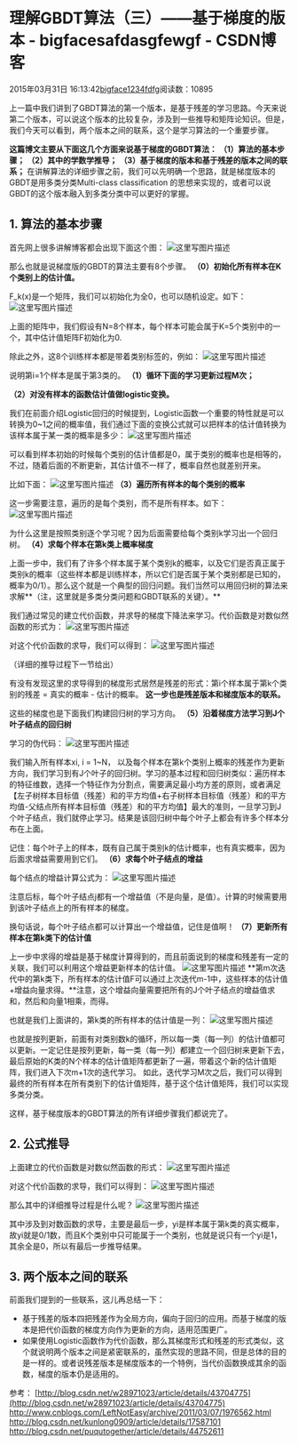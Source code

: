 # 理解GBDT算法（三）——基于梯度的版本 - bigfacesafdasgfewgf - CSDN博客





2015年03月31日 16:13:42[bigface1234fdfg](https://me.csdn.net/puqutogether)阅读数：10895








上一篇中我们讲到了GBDT算法的第一个版本，是基于残差的学习思路。今天来说第二个版本，可以说这个版本的比较复杂，涉及到一些推导和矩阵论知识。但是，我们今天可以看到，两个版本之间的联系，这个是学习算法的一个重要步骤。

**这篇博文主要从下面这几个方面来说基于梯度的GBDT算法：**
**（1）算法的基本步骤；**
**（2）其中的学数学推导；**
**（3）基于梯度的版本和基于残差的版本之间的联系；**
在讲解算法的详细步骤之前，我们可以先明确一个思路，就是梯度版本的GBDT是用多类分类Multi-class classification 的思想来实现的，或者可以说GBDT的这个版本融入到多类分类中可以更好的掌握。

## 1. 算法的基本步骤

首先网上很多讲解博客都会出现下面这个图： 
![这里写图片描述](https://img-blog.csdn.net/20150331142429765)

那么也就是说梯度版的GBDT的算法主要有8个步骤。 
**（0）初始化所有样本在K个类别上的估计值。**

F_k(x)是一个矩阵，我们可以初始化为全0，也可以随机设定。如下： 
![这里写图片描述](https://img-blog.csdn.net/20150331142956255)

上面的矩阵中，我们假设有N=8个样本，每个样本可能会属于K=5个类别中的一个，其中估计值矩阵F初始化为0. 

除此之外，这8个训练样本都是带着类别标签的，例如： 
![这里写图片描述](https://img-blog.csdn.net/20150331143721607)

说明第i=1个样本是属于第3类的。
**（1）循环下面的学习更新过程M次；**

**（2）对没有样本的函数估计值做logistic变换。**

我们在前面介绍Logistic回归的时候提到，Logistic函数一个重要的特性就是可以转换为0~1之间的概率值，我们通过下面的变换公式就可以把样本的估计值转换为该样本属于某一类的概率是多少： 
![这里写图片描述](https://img-blog.csdn.net/20150331144246771)

可以看到样本初始的时候每个类别的估计值都是0，属于类别的概率也是相等的，不过，随着后面的不断更新，其估计值不一样了，概率自然也就差别开来。 

比如下面： 
![这里写图片描述](https://img-blog.csdn.net/20150331144641758)
**（3）遍历所有样本的每个类别的概率**

这一步需要注意，遍历的是每个类别，而不是所有样本。如下： 
![这里写图片描述](https://img-blog.csdn.net/20150331145133225)

为什么这里是按照类别逐个学习呢？因为后面需要给每个类别k学习出一个回归树。
**（4）求每个样本在第k类上概率梯度**

上面一步中，我们有了许多个样本属于某个类别k的概率，以及它们是否真正属于类别k的概率（这些样本都是训练样本，所以它们是否属于某个类别都是已知的，概率为0/1）。那么这个就是一个典型的回归问题。我们当然可以用回归树的算法来求解**（注，这里就是多类分类问题和GBDT联系的关键）。**

我们通过常见的建立代价函数，并求导的梯度下降法来学习。代价函数是对数似然函数的形式为： 
![这里写图片描述](https://img-blog.csdn.net/20150331145910309)

对这个代价函数的求导，我们可以得到： 
![这里写图片描述](https://img-blog.csdn.net/20150331150024313)

（详细的推导过程下一节给出） 

有没有发现这里的求导得到的梯度形式居然是残差的形式：第i个样本属于第k个类别的残差 = 真实的概率 - 估计的概率。 
**这一步也是残差版本和梯度版本的联系。**

这些的梯度也是下面我们构建回归树的学习方向。
**（5）沿着梯度方法学习到J个叶子结点的回归树**

学习的伪代码： 
![这里写图片描述](https://img-blog.csdn.net/20150331150532008)

我们输入所有样本xi, i = 1~N， 以及每个样本在第k个类别上概率的残差作为更新方向，我们学习到有J个叶子的回归树。学习的基本过程和回归树类似：遍历样本的特征维数，选择一个特征作为分割点，需要满足最小均方差的原则，或者满足【左子树样本目标值（残差）和的平方均值+右子树样本目标值（残差）和的平方均值-父结点所有样本目标值（残差）和的平方均值】最大的准则，一旦学习到J个叶子结点，我们就停止学习。结果是该回归树中每个叶子上都会有许多个样本分布在上面。 

记住：每个叶子上的样本，既有自己属于类别k的估计概率，也有真实概率，因为后面求增益需要用到它们。
**（6）求每个叶子结点的增益**

每个结点的增益计算公式为： 
![这里写图片描述](https://img-blog.csdn.net/20150331151220731)

注意后标，每个叶子结点j都有一个增益值（不是向量，是值）。计算的时候需要用到该叶子结点上的所有样本的梯度。 

换句话说，每个叶子结点都可以计算出一个增益值，记住是值啊！
**（7）更新所有样本在第k类下的估计值**

上一步中求得的增益是基于梯度计算得到的，而且前面说到的梯度和残差有一定的关联，我们可以利用这个增益更新样本的估计值。 
![这里写图片描述](https://img-blog.csdn.net/20150331151933411)
**第m次迭代中的第k类下，所有样本的估计值F可以通过上次迭代m-1中，这些样本的估计值+增益向量求得。**注意，这个增益向量需要把所有的J个叶子结点的增益值求和，然后和向量1相乘，而得。 

也就是我们上面讲的，第k类的所有样本的估计值是一列： 
![这里写图片描述](https://img-blog.csdn.net/20150331145133225)

也就是按列更新，前面有对类别数k的循环，所以每一类（每一列）的估计值都可以更新。一定记住是按列更新，每一类（每一列）都建立一个回归树来更新下去，最后原始的K类的N个样本的估计值矩阵都更新了一遍，带着这个新的估计值矩阵，我们进入下次m+1次的迭代学习。
如此，迭代学习M次之后，我们可以得到最终的所有样本在所有类别下的估计值矩阵，基于这个估计值矩阵，我们可以实现多类分类。

这样，基于梯度版本的GBDT算法的所有详细步骤我们都说完了。

## 2. 公式推导

上面建立的代价函数是对数似然函数的形式： 
![这里写图片描述](https://img-blog.csdn.net/20150331145910309)

对这个代价函数的求导，我们可以得到： 
![这里写图片描述](https://img-blog.csdn.net/20150331150024313)

那么其中的详细推导过程是什么呢？ 
![这里写图片描述](https://img-blog.csdn.net/20150331155810455)

其中涉及到对数函数的求导，主要是最后一步，yi是样本属于第k类的真实概率，故yi就是0/1数，而且K个类别中只可能属于一个类别，也就是说只有一个yi是1，其余全是0，所以有最后一步推导结果。
## 3. 两个版本之间的联系

前面我们提到的一些联系，这儿再总结一下：
- 基于残差的版本四把残差作为全局方向，偏向于回归的应用。而基于梯度的版本是把代价函数的梯度方向作为更新的方向，适用范围更广。
- 如果使用Logistic函数作为代价函数，那么其梯度形式和残差的形式类似，这个就说明两个版本之间是紧密联系的，虽然实现的思路不同，但是总体的目的是一样的。或者说残差版本是梯度版本的一个特例，当代价函数换成其余的函数，梯度的版本仍是适用的。

参考： 
[http://blog.csdn.net/w28971023/article/details/43704775](http://blog.csdn.net/w28971023/article/details/43704775)
[](http://www.cnblogs.com/LeftNotEasy/archive/2011/03/07/1976562.html)http://www.cnblogs.com/LeftNotEasy/archive/2011/03/07/1976562.html
[](http://blog.csdn.net/kunlong0909/article/details/17587101)http://blog.csdn.net/kunlong0909/article/details/17587101
[](http://blog.csdn.net/puqutogether/article/details/44752611)http://blog.csdn.net/puqutogether/article/details/44752611












